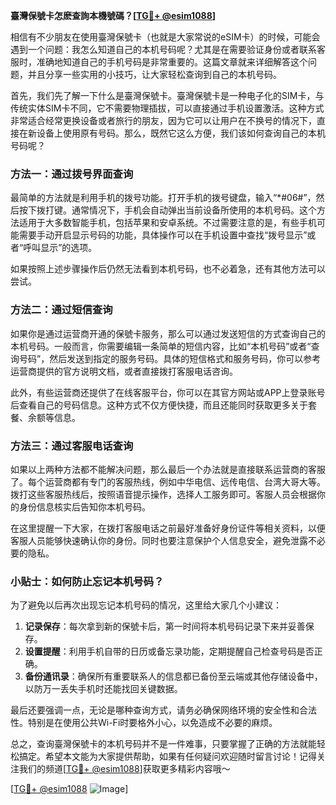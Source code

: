 **臺灣保號卡怎麽查詢本機號碼？[[TG💪+ @esim1088](https://t.me/s/esim1088)]**

相信有不少朋友在使用臺灣保號卡（也就是大家常说的eSIM卡）的时候，可能会遇到一个问题：我怎么知道自己的本机号码呢？尤其是在需要验证身份或者联系客服时，准确地知道自己的手机号码是非常重要的。这篇文章就来详细解答这个问题，并且分享一些实用的小技巧，让大家轻松查询到自己的本机号码。

首先，我们先了解一下什么是臺灣保號卡。臺灣保號卡是一种电子化的SIM卡，与传统实体SIM卡不同，它不需要物理插拔，可以直接通过手机设置激活。这种方式非常适合经常更换设备或者旅行的朋友，因为它可以让用户在不换号的情况下，直接在新设备上使用原有号码。那么，既然它这么方便，我们该如何查询自己的本机号码呢？

### 方法一：通过拨号界面查询

最简单的方法就是利用手机的拨号功能。打开手机的拨号键盘，输入“*#06#”，然后按下拨打键。通常情况下，手机会自动弹出当前设备所使用的本机号码。这个方法适用于大多数智能手机，包括苹果和安卓系统。不过需要注意的是，有些手机可能需要手动开启显示号码的功能，具体操作可以在手机设置中查找“拨号显示”或者“呼叫显示”的选项。

如果按照上述步骤操作后仍然无法看到本机号码，也不必着急，还有其他方法可以尝试。

### 方法二：通过短信查询

如果你是通过运营商开通的保號卡服务，那么可以通过发送短信的方式查询自己的本机号码。一般而言，你需要编辑一条简单的短信内容，比如“本机号码”或者“查询号码”，然后发送到指定的服务号码。具体的短信格式和服务号码，你可以参考运营商提供的官方说明文档，或者直接拨打客服电话咨询。

此外，有些运营商还提供了在线客服平台，你可以在其官方网站或APP上登录账号后查看自己的号码信息。这种方式不仅方便快捷，而且还能同时获取更多关于套餐、余额等信息。

### 方法三：通过客服电话查询

如果以上两种方法都不能解决问题，那么最后一个办法就是直接联系运营商的客服了。每个运营商都有专门的客服热线，例如中华电信、远传电信、台湾大哥大等。拨打这些客服热线后，按照语音提示操作，选择人工服务即可。客服人员会根据你的身份信息核实后告知你本机号码。

在这里提醒一下大家，在拨打客服电话之前最好准备好身份证件等相关资料，以便客服人员能够快速确认你的身份。同时也要注意保护个人信息安全，避免泄露不必要的隐私。

### 小贴士：如何防止忘记本机号码？

为了避免以后再次出现忘记本机号码的情况，这里给大家几个小建议：

1. **记录保存**：每次拿到新的保號卡后，第一时间将本机号码记录下来并妥善保存。
2. **设置提醒**：利用手机自带的日历或备忘录功能，定期提醒自己检查号码是否正确。
3. **备份通讯录**：确保所有重要联系人的信息都已备份至云端或其他存储设备中，以防万一丢失手机时还能找回关键数据。

最后还要强调一点，无论是哪种查询方式，请务必确保网络环境的安全性和合法性。特别是在使用公共Wi-Fi时要格外小心，以免造成不必要的麻烦。

总之，查询臺灣保號卡的本机号码并不是一件难事，只要掌握了正确的方法就能轻松搞定。希望本文能为大家提供帮助，如果有任何疑问欢迎随时留言讨论！记得关注我们的频道[[TG💪+ @esim1088](https://t.me/s/esim1088)]获取更多精彩内容哦～

[[TG💪+ @esim1088](https://t.me/s/esim1088) ![Image](https://i.postimg.cc/4NQfJmqS/Snipaste-2025-05-13-00-14-12.png)]